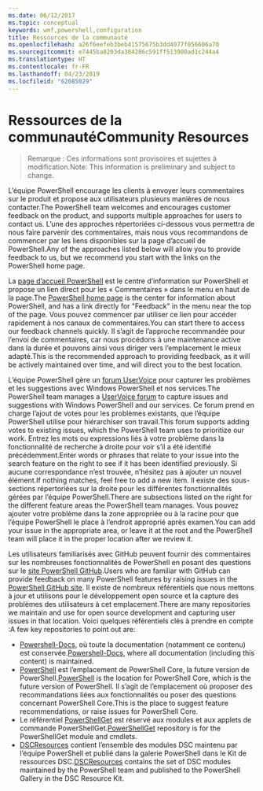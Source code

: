 ```yaml
---
ms.date: 06/12/2017
ms.topic: conceptual
keywords: wmf,powershell,configuration
title: Ressources de la communauté
ms.openlocfilehash: a26f6eefeb3beb41575675b3dd4077f056606a70
ms.sourcegitcommit: e7445ba8203da304286c591ff513900ad1c244a4
ms.translationtype: HT
ms.contentlocale: fr-FR
ms.lasthandoff: 04/23/2019
ms.locfileid: "62085029"
---
```

# <a name="community-resources"></a><span data-ttu-id="f3413-103">Ressources de la communauté</span><span class="sxs-lookup"><span data-stu-id="f3413-103">Community Resources</span></span>
> <span data-ttu-id="f3413-104">Remarque : Ces informations sont provisoires et sujettes à modification.</span><span class="sxs-lookup"><span data-stu-id="f3413-104">Note: This information is preliminary and subject to change.</span></span>

<span data-ttu-id="f3413-105">L’équipe PowerShell encourage les clients à envoyer leurs commentaires sur le produit et propose aux utilisateurs plusieurs manières de nous contacter.</span><span class="sxs-lookup"><span data-stu-id="f3413-105">The PowerShell team welcomes and encourages customer feedback on the product, and supports multiple approaches for users to contact us.</span></span>
<span data-ttu-id="f3413-106">L’une des approches répertoriées ci-dessous vous permettra de nous faire parvenir des commentaires, mais nous vous recommandons de commencer par les liens disponibles sur la page d’accueil de PowerShell.</span><span class="sxs-lookup"><span data-stu-id="f3413-106">Any of the approaches listed below will allow you to provide feedback to us, but we recommend you start with the links on the PowerShell home page.</span></span>

<span data-ttu-id="f3413-107">La [page d’accueil PowerShell](https://microsoft.com/powershell) est le centre d’information sur PowerShell et propose un lien direct pour les « Commentaires » dans le menu en haut de la page.</span><span class="sxs-lookup"><span data-stu-id="f3413-107">The [PowerShell home page](https://microsoft.com/powershell) is the center for information about PowerShell, and has a link directly for "Feedback" in the menu near the top of the page.</span></span>
<span data-ttu-id="f3413-108">Vous pouvez commencer par utiliser ce lien pour accéder rapidement à nos canaux de commentaires.</span><span class="sxs-lookup"><span data-stu-id="f3413-108">You can start there to access our feedback channels quickly.</span></span>
<span data-ttu-id="f3413-109">Il s’agit de l’approche recommandée pour l’envoi de commentaires, car nous procédons à une maintenance active dans la durée et pouvons ainsi vous diriger vers l’emplacement le mieux adapté.</span><span class="sxs-lookup"><span data-stu-id="f3413-109">This is the recommended approach to providing feedback, as it will be actively maintained over time, and will direct you to the best location.</span></span>

<span data-ttu-id="f3413-110">L’équipe PowerShell gère un [forum UserVoice](https://windowsserver.uservoice.com/forums/301869-powershell/) pour capturer les problèmes et les suggestions avec Windows PowerShell et nos services.</span><span class="sxs-lookup"><span data-stu-id="f3413-110">The PowerShell team manages a [UserVoice forum](https://windowsserver.uservoice.com/forums/301869-powershell/) to capture issues and suggestions with Windows PowerShell and our services.</span></span>
<span data-ttu-id="f3413-111">Ce forum prend en charge l’ajout de votes pour les problèmes existants, que l’équipe PowerShell utilise pour hiérarchiser son travail.</span><span class="sxs-lookup"><span data-stu-id="f3413-111">This forum supports adding votes to existing issues, which the PowerShell team uses to prioritize our work.</span></span>
<span data-ttu-id="f3413-112">Entrez les mots ou expressions liés à votre problème dans la fonctionnalité de recherche à droite pour voir s’il a été identifié précédemment.</span><span class="sxs-lookup"><span data-stu-id="f3413-112">Enter words or phrases that relate to your issue into the search feature on the right to see if it has been identified previously.</span></span>
<span data-ttu-id="f3413-113">Si aucune correspondance n’est trouvée, n’hésitez pas à ajouter un nouvel élément.</span><span class="sxs-lookup"><span data-stu-id="f3413-113">If nothing matches, feel free to add a new item.</span></span>
<span data-ttu-id="f3413-114">Il existe des sous-sections répertoriées sur la droite pour les différentes fonctionnalités gérées par l’équipe PowerShell.</span><span class="sxs-lookup"><span data-stu-id="f3413-114">There are subsections listed on the right for the different feature areas the PowerShell team manages.</span></span>
<span data-ttu-id="f3413-115">Vous pouvez ajouter votre problème dans la zone appropriée ou à la racine pour que l’équipe PowerShell le place à l’endroit approprié après examen.</span><span class="sxs-lookup"><span data-stu-id="f3413-115">You can add your issue in the appropriate area, or leave it at the root and the PowerShell team will place it in the proper location after we review it.</span></span>

<span data-ttu-id="f3413-116">Les utilisateurs familiarisés avec GitHub peuvent fournir des commentaires sur les nombreuses fonctionnalités de PowerShell en posant des questions sur le [site PowerShell GitHub](https://github.com/powershell).</span><span class="sxs-lookup"><span data-stu-id="f3413-116">Users who are familiar with GitHub can provide feedback on many PowerShell features by raising issues in the [PowerShell GitHub site](https://github.com/powershell).</span></span>
<span data-ttu-id="f3413-117">Il existe de nombreux référentiels que nous mettons à jour et utilisons pour le développement open source et la capture des problèmes des utilisateurs à cet emplacement.</span><span class="sxs-lookup"><span data-stu-id="f3413-117">There are many repositories we maintain and use for open source development and capturing user issues in that location.</span></span>
<span data-ttu-id="f3413-118">Voici quelques référentiels clés à prendre en compte :</span><span class="sxs-lookup"><span data-stu-id="f3413-118">A few key repositories to point out are:</span></span>

* <span data-ttu-id="f3413-119">[Powershell-Docs](https://github.com/PowerShell/powershell-docs), où toute la documentation (notamment ce contenu) est conservée.</span><span class="sxs-lookup"><span data-stu-id="f3413-119">[Powershell-Docs](https://github.com/PowerShell/powershell-docs), where all documentation (including this content) is maintained.</span></span>
* <span data-ttu-id="f3413-120">[PowerShell](https://github.com/PowerShell/powershell) est l’emplacement de PowerShell Core, la future version de PowerShell.</span><span class="sxs-lookup"><span data-stu-id="f3413-120">[PowerShell](https://github.com/PowerShell/powershell) is the location for PowerShell Core, which is the future version of PowerShell.</span></span>
<span data-ttu-id="f3413-121">Il s’agit de l’emplacement où proposer des recommandations liées aux fonctionnalités ou poser des questions concernant PowerShell Core.</span><span class="sxs-lookup"><span data-stu-id="f3413-121">This is the place to suggest feature recommendations, or raise issues for PowerShell Core.</span></span>
* <span data-ttu-id="f3413-122">Le référentiel [PowerShellGet](https://github.com/PowerShell/powershellget) est réservé aux modules et aux applets de commande PowerShellGet.</span><span class="sxs-lookup"><span data-stu-id="f3413-122">[PowerShellGet](https://github.com/PowerShell/powershellget) repository is for the PowerShellGet module and cmdlets.</span></span>
* <span data-ttu-id="f3413-123">[DSCResources](https://github.com/PowerShell/DscResources) contient l’ensemble des modules DSC maintenu par l’équipe PowerShell et publié dans la galerie PowerShell dans le Kit de ressources DSC.</span><span class="sxs-lookup"><span data-stu-id="f3413-123">[DSCResources](https://github.com/PowerShell/DscResources) contains the set of DSC modules maintained by the PowerShell team and published to the PowerShell Gallery in the DSC Resource Kit.</span></span>
